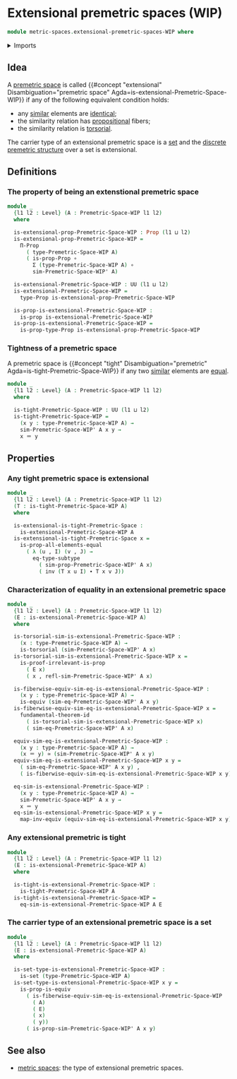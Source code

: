# Extensional premetric spaces (WIP)

```agda
module metric-spaces.extensional-premetric-spaces-WIP where
```

<details><summary>Imports</summary>

```agda
open import elementary-number-theory.positive-rational-numbers

open import foundation.dependent-pair-types
open import foundation.equivalences
open import foundation.function-types
open import foundation.fundamental-theorem-of-identity-types
open import foundation.identity-types
open import foundation.propositions
open import foundation.sets
open import foundation.subtypes
open import foundation.torsorial-type-families
open import foundation.transport-along-identifications
open import foundation.universe-levels

open import metric-spaces.premetric-spaces-WIP
open import metric-spaces.same-neighbors-elements-premetric-spaces
open import metric-spaces.similarity-of-elements-premetric-spaces
```

</details>

## Idea

A [premetric space](metric-spaces.premetric-spaces-WIP.md) is called
{{#concept "extensional" Disambiguation="premetric space" Agda=is-extensional-Premetric-Space-WIP}}
if any of the following equivalent condition holds:

- any [similar](metric-spaces.similarity-of-elements-premetric-spaces.md)
  elements are [identical](foundation-core.identity-types.md);
- the similarity relation has [propositional](foundation.propositions.md)
  fibers;
- the similarity relation is [torsorial](foundation.torsorial-type-families.md).

The carrier type of an extensional premetric space is a
[set](foundation.sets.md) and the
[discrete premetric structure](metric-spaces.discrete-premetric-structures.md)
over a set is extensional.

## Definitions

### The property of being an extenstional premetric space

```agda
module _
  {l1 l2 : Level} (A : Premetric-Space-WIP l1 l2)
  where

  is-extensional-prop-Premetric-Space-WIP : Prop (l1 ⊔ l2)
  is-extensional-prop-Premetric-Space-WIP =
    Π-Prop
      ( type-Premetric-Space-WIP A)
      ( is-prop-Prop ∘
        Σ (type-Premetric-Space-WIP A) ∘
        sim-Premetric-Space-WIP' A)

  is-extensional-Premetric-Space-WIP : UU (l1 ⊔ l2)
  is-extensional-Premetric-Space-WIP =
    type-Prop is-extensional-prop-Premetric-Space-WIP

  is-prop-is-extensional-Premetric-Space-WIP :
    is-prop is-extensional-Premetric-Space-WIP
  is-prop-is-extensional-Premetric-Space-WIP =
    is-prop-type-Prop is-extensional-prop-Premetric-Space-WIP
```

### Tightness of a premetric space

A premetric space is
{{#concept "tight" Disambiguation="premetric" Agda=is-tight-Premetric-Space-WIP}}
if any two [similar](metric-spaces.similarity-of-elements-premetric-spaces.md)
elements are [equal](foundation-core.identity-types.md).

```agda
module _
  {l1 l2 : Level} (A : Premetric-Space-WIP l1 l2)
  where

  is-tight-Premetric-Space-WIP : UU (l1 ⊔ l2)
  is-tight-Premetric-Space-WIP =
    (x y : type-Premetric-Space-WIP A) →
    sim-Premetric-Space-WIP' A x y →
    x ＝ y
```

## Properties

### Any tight premetric space is extensional

```agda
module _
  {l1 l2 : Level} (A : Premetric-Space-WIP l1 l2)
  (T : is-tight-Premetric-Space-WIP A)
  where

  is-extensional-is-tight-Premetric-Space :
    is-extensional-Premetric-Space-WIP A
  is-extensional-is-tight-Premetric-Space x =
    is-prop-all-elements-equal
      ( λ (u , I) (v , J) →
        eq-type-subtype
          ( sim-prop-Premetric-Space-WIP' A x)
          ( inv (T x u I) ∙ T x v J))
```

### Characterization of equality in an extensional premetric space

```agda
module _
  {l1 l2 : Level} (A : Premetric-Space-WIP l1 l2)
  (E : is-extensional-Premetric-Space-WIP A)
  where

  is-torsorial-sim-is-extensional-Premetric-Space-WIP :
    (x : type-Premetric-Space-WIP A) →
    is-torsorial (sim-Premetric-Space-WIP' A x)
  is-torsorial-sim-is-extensional-Premetric-Space-WIP x =
    is-proof-irrelevant-is-prop
      ( E x)
      ( x , refl-sim-Premetric-Space-WIP' A x)

  is-fiberwise-equiv-sim-eq-is-extensional-Premetric-Space-WIP :
    (x y : type-Premetric-Space-WIP A) →
    is-equiv (sim-eq-Premetric-Space-WIP' A x y)
  is-fiberwise-equiv-sim-eq-is-extensional-Premetric-Space-WIP x =
    fundamental-theorem-id
      ( is-torsorial-sim-is-extensional-Premetric-Space-WIP x)
      ( sim-eq-Premetric-Space-WIP' A x)

  equiv-sim-eq-is-extensional-Premetric-Space-WIP :
    (x y : type-Premetric-Space-WIP A) →
    (x ＝ y) ≃ (sim-Premetric-Space-WIP' A x y)
  equiv-sim-eq-is-extensional-Premetric-Space-WIP x y =
    ( sim-eq-Premetric-Space-WIP' A x y) ,
    ( is-fiberwise-equiv-sim-eq-is-extensional-Premetric-Space-WIP x y)

  eq-sim-is-extensional-Premetric-Space-WIP :
    (x y : type-Premetric-Space-WIP A) →
    sim-Premetric-Space-WIP' A x y →
    x ＝ y
  eq-sim-is-extensional-Premetric-Space-WIP x y =
    map-inv-equiv (equiv-sim-eq-is-extensional-Premetric-Space-WIP x y)
```

### Any extensional premetric is tight

```agda
module _
  {l1 l2 : Level} (A : Premetric-Space-WIP l1 l2)
  (E : is-extensional-Premetric-Space-WIP A)
  where

  is-tight-is-extensional-Premetric-Space-WIP :
    is-tight-Premetric-Space-WIP A
  is-tight-is-extensional-Premetric-Space-WIP =
    eq-sim-is-extensional-Premetric-Space-WIP A E
```

### The carrier type of an extensional premetric space is a set

```agda
module _
  {l1 l2 : Level} (A : Premetric-Space-WIP l1 l2)
  (E : is-extensional-Premetric-Space-WIP A)
  where

  is-set-type-is-extensional-Premetric-Space-WIP :
    is-set (type-Premetric-Space-WIP A)
  is-set-type-is-extensional-Premetric-Space-WIP x y =
    is-prop-is-equiv
      ( is-fiberwise-equiv-sim-eq-is-extensional-Premetric-Space-WIP
        ( A)
        ( E)
        ( x)
        ( y))
      ( is-prop-sim-Premetric-Space-WIP' A x y)
```

## See also

- [metric spaces](metric-spaces.metric-spaces-WIP.md): the type of extensional
  premetric spaces.
